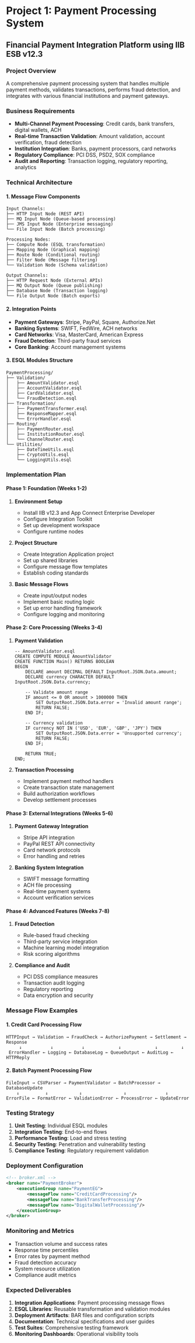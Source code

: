 # Project 1: Payment Processing System
## Financial Payment Integration Platform using IIB ESB v12.3

### Project Overview
A comprehensive payment processing system that handles multiple payment methods, validates transactions, performs fraud detection, and integrates with various financial institutions and payment gateways.

### Business Requirements
- **Multi-Channel Payment Processing**: Credit cards, bank transfers, digital wallets, ACH
- **Real-time Transaction Validation**: Amount validation, account verification, fraud detection
- **Institution Integration**: Banks, payment processors, card networks
- **Regulatory Compliance**: PCI DSS, PSD2, SOX compliance
- **Audit and Reporting**: Transaction logging, regulatory reporting, analytics

### Technical Architecture

#### 1. Message Flow Components
```
Input Channels:
├── HTTP Input Node (REST API)
├── MQ Input Node (Queue-based processing)
├── JMS Input Node (Enterprise messaging)
└── File Input Node (Batch processing)

Processing Nodes:
├── Compute Node (ESQL transformation)
├── Mapping Node (Graphical mapping)
├── Route Node (Conditional routing)
├── Filter Node (Message filtering)
└── Validation Node (Schema validation)

Output Channels:
├── HTTP Request Node (External APIs)
├── MQ Output Node (Queue publishing)
├── Database Node (Transaction logging)
└── File Output Node (Batch exports)
```

#### 2. Integration Points
- **Payment Gateways**: Stripe, PayPal, Square, Authorize.Net
- **Banking Systems**: SWIFT, FedWire, ACH networks
- **Card Networks**: Visa, MasterCard, American Express
- **Fraud Detection**: Third-party fraud services
- **Core Banking**: Account management systems

#### 3. ESQL Modules Structure
```
PaymentProcessing/
├── Validation/
│   ├── AmountValidator.esql
│   ├── AccountValidator.esql
│   ├── CardValidator.esql
│   └── FraudDetection.esql
├── Transformation/
│   ├── PaymentTransformer.esql
│   ├── ResponseMapper.esql
│   └── ErrorHandler.esql
├── Routing/
│   ├── PaymentRouter.esql
│   ├── InstitutionRouter.esql
│   └── ChannelRouter.esql
└── Utilities/
    ├── DateTimeUtils.esql
    ├── CryptoUtils.esql
    └── LoggingUtils.esql
```

### Implementation Plan

#### Phase 1: Foundation (Weeks 1-2)
1. **Environment Setup**
   - Install IIB v12.3 and App Connect Enterprise Developer
   - Configure Integration Toolkit
   - Set up development workspace
   - Configure runtime nodes

2. **Project Structure**
   - Create Integration Application project
   - Set up shared libraries
   - Configure message flow templates
   - Establish coding standards

3. **Basic Message Flows**
   - Create input/output nodes
   - Implement basic routing logic
   - Set up error handling framework
   - Configure logging and monitoring

#### Phase 2: Core Processing (Weeks 3-4)
1. **Payment Validation**
   ```esql
   -- AmountValidator.esql
   CREATE COMPUTE MODULE AmountValidator
   CREATE FUNCTION Main() RETURNS BOOLEAN
   BEGIN
       DECLARE amount DECIMAL DEFAULT InputRoot.JSON.Data.amount;
       DECLARE currency CHARACTER DEFAULT InputRoot.JSON.Data.currency;
       
       -- Validate amount range
       IF amount <= 0 OR amount > 1000000 THEN
           SET OutputRoot.JSON.Data.error = 'Invalid amount range';
           RETURN FALSE;
       END IF;
       
       -- Currency validation
       IF currency NOT IN ('USD', 'EUR', 'GBP', 'JPY') THEN
           SET OutputRoot.JSON.Data.error = 'Unsupported currency';
           RETURN FALSE;
       END IF;
       
       RETURN TRUE;
   END;
   ```

2. **Transaction Processing**
   - Implement payment method handlers
   - Create transaction state management
   - Build authorization workflows
   - Develop settlement processes

#### Phase 3: External Integrations (Weeks 5-6)
1. **Payment Gateway Integration**
   - Stripe API integration
   - PayPal REST API connectivity
   - Card network protocols
   - Error handling and retries

2. **Banking System Integration**
   - SWIFT message formatting
   - ACH file processing
   - Real-time payment systems
   - Account verification services

#### Phase 4: Advanced Features (Weeks 7-8)
1. **Fraud Detection**
   - Rule-based fraud checking
   - Third-party service integration
   - Machine learning model integration
   - Risk scoring algorithms

2. **Compliance and Audit**
   - PCI DSS compliance measures
   - Transaction audit logging
   - Regulatory reporting
   - Data encryption and security

### Message Flow Examples

#### 1. Credit Card Processing Flow
```
HTTPInput → Validation → FraudCheck → AuthorizePayment → Settlement → Response
     ↓           ↓           ↓             ↓             ↓         ↓
 ErrorHandler ← Logging ← DatabaseLog ← QueueOutput ← AuditLog ← HTTPReply
```

#### 2. Batch Payment Processing Flow
```
FileInput → CSVParser → PaymentValidator → BatchProcessor → DatabaseUpdate
    ↓          ↓            ↓                ↓               ↓
ErrorFile ← FormatError ← ValidationError ← ProcessError ← UpdateError
```

### Testing Strategy
1. **Unit Testing**: Individual ESQL modules
2. **Integration Testing**: End-to-end flows
3. **Performance Testing**: Load and stress testing
4. **Security Testing**: Penetration and vulnerability testing
5. **Compliance Testing**: Regulatory requirement validation

### Deployment Configuration
```xml
<!-- broker.xml -->
<broker name="PaymentBroker">
    <executionGroup name="PaymentEG">
        <messageFlow name="CreditCardProcessing"/>
        <messageFlow name="BankTransferProcessing"/>
        <messageFlow name="DigitalWalletProcessing"/>
    </executionGroup>
</broker>
```

### Monitoring and Metrics
- Transaction volume and success rates
- Response time percentiles
- Error rates by payment method
- Fraud detection accuracy
- System resource utilization
- Compliance audit metrics

### Expected Deliverables
1. **Integration Applications**: Payment processing message flows
2. **ESQL Libraries**: Reusable transformation and validation modules
3. **Deployment Artifacts**: BAR files and configuration scripts
4. **Documentation**: Technical specifications and user guides
5. **Test Suites**: Comprehensive testing framework
6. **Monitoring Dashboards**: Operational visibility tools
